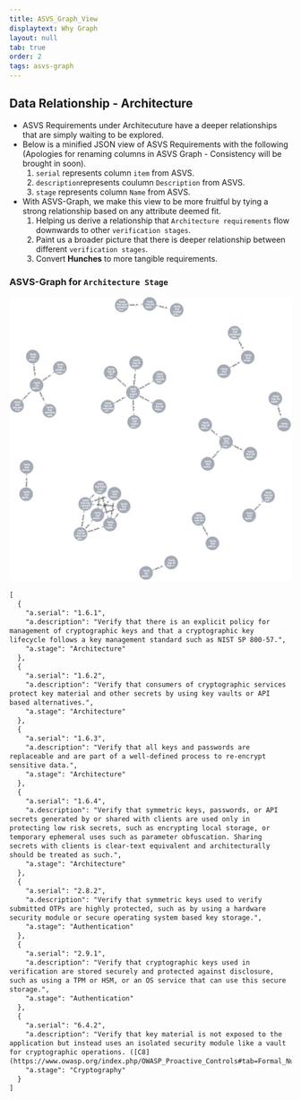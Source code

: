 ```yaml
---
title: ASVS_Graph_View
displaytext: Why Graph
layout: null
tab: true
order: 2
tags: asvs-graph 
---
```



## Data Relationship - Architecture

- ASVS Requirements under Architecuture have a deeper relationships that are simply waiting to be explored.
- Below is a minified JSON view of ASVS Requirements with the following (Apologies for renaming columns in ASVS Graph - Consistency will be brought in soon).
  1. `serial` represents column `item` from ASVS.
  2. `description`represents coulumn `Description` from ASVS.
  3. `stage` represents column `Name` from ASVS.
- With ASVS-Graph, we make this view to be more fruitful by tying a strong relationship based on any attribute deemed fit.
  1. Helping us derive a relationship that `Architecture requirements` flow downwards to other `verification stages`.
  2. Paint us a broader picture that there is deeper relationship between different `verification stages`.
  3. Convert **Hunches** to more tangible requirements.

### ASVS-Graph for `Architecture Stage`
![Architecture](assets/images/architecture-graph.png)


```
[
  {
    "a.serial": "1.6.1",
    "a.description": "Verify that there is an explicit policy for management of cryptographic keys and that a cryptographic key lifecycle follows a key management standard such as NIST SP 800-57.",
    "a.stage": "Architecture"
  },
  {
    "a.serial": "1.6.2",
    "a.description": "Verify that consumers of cryptographic services protect key material and other secrets by using key vaults or API based alternatives.",
    "a.stage": "Architecture"
  },
  {
    "a.serial": "1.6.3",
    "a.description": "Verify that all keys and passwords are replaceable and are part of a well-defined process to re-encrypt sensitive data.",
    "a.stage": "Architecture"
  },
  {
    "a.serial": "1.6.4",
    "a.description": "Verify that symmetric keys, passwords, or API secrets generated by or shared with clients are used only in protecting low risk secrets, such as encrypting local storage, or temporary ephemeral uses such as parameter obfuscation. Sharing secrets with clients is clear-text equivalent and architecturally should be treated as such.",
    "a.stage": "Architecture"
  },
  {
    "a.serial": "2.8.2",
    "a.description": "Verify that symmetric keys used to verify submitted OTPs are highly protected, such as by using a hardware security module or secure operating system based key storage.",
    "a.stage": "Authentication"
  },
  {
    "a.serial": "2.9.1",
    "a.description": "Verify that cryptographic keys used in verification are stored securely and protected against disclosure, such as using a TPM or HSM, or an OS service that can use this secure storage.",
    "a.stage": "Authentication"
  },
  {
    "a.serial": "6.4.2",
    "a.description": "Verify that key material is not exposed to the application but instead uses an isolated security module like a vault for cryptographic operations. ([C8](https://www.owasp.org/index.php/OWASP_Proactive_Controls#tab=Formal_Numbering))",
    "a.stage": "Cryptography"
  }
]
```
